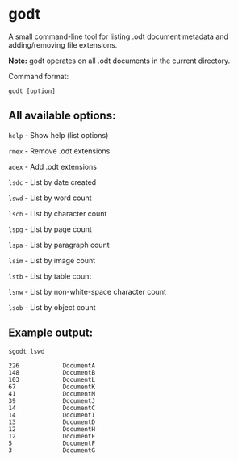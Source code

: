 # godt
A small command-line tool for listing .odt document metadata and adding/removing file extensions.

**Note:** godt operates on all .odt documents in the current directory.

Command format:

`godt [option]`

## All available options:

`help` - Show help (list options)

`rmex` - Remove .odt extensions

`adex` - Add .odt extensions

`lsdc` - List by date created

`lswd` - List by word count

`lsch` - List by character count

`lspg` - List by page count

`lspa` - List by paragraph count

`lsim` - List by image count

`lstb` - List by table count

`lsnw` - List by non-white-space character count

`lsob` - List by object count

## Example output:

    $godt lswd

    226            DocumentA
    148            DocumentB
    103            DocumentL
    67             DocumentK
    41             DocumentM
    39             DocumentJ
    14             DocumentC
    14             DocumentI
    13             DocumentD
    12             DocumentH
    12             DocumentE
    5              DocumentF
    3              DocumentG

